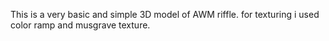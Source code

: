 This is a very basic and simple 3D model of AWM riffle.
for texturing i used color ramp and musgrave texture.
